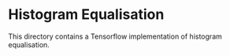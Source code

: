 # Histogram Equalisation
This directory contains a Tensorflow implementation of histogram equalisation. 